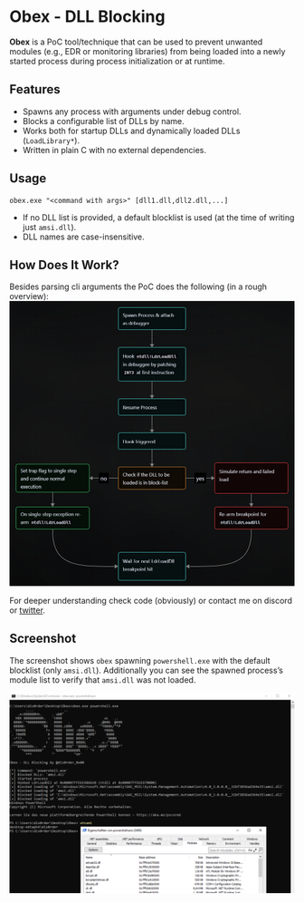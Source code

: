 # Obex - DLL Blocking

**Obex** is a PoC tool/technique that can be used to prevent unwanted modules (e.g., EDR or monitoring libraries) from being loaded into a newly started process during process initialization or at runtime.

## Features
- Spawns any process with arguments under debug control.
- Blocks a configurable list of DLLs by name.
- Works both for startup DLLs and dynamically loaded DLLs (`LoadLibrary*`).
- Written in plain C with no external dependencies.

## Usage
```
obex.exe "<command with args>" [dll1.dll,dll2.dll,...]
```
- If no DLL list is provided, a default blocklist is used (at the time of writing just `amsi.dll`).
- DLL names are case-insensitive.

## How Does It Work?
Besides parsing cli arguments the PoC does the following (in a rough overview):
![](./images/flow.png)

For deeper understanding check code (obviously) or contact me on discord or [twitter](https://x.com/dis0rder_0x00).
## Screenshot
The screenshot shows `obex` spawning `powershell.exe` with the default blocklist (only `amsi.dll`).
Additionally you can see the spawned process’s module list to verify that `amsi.dll` was not loaded.

![](./images/1.png)

